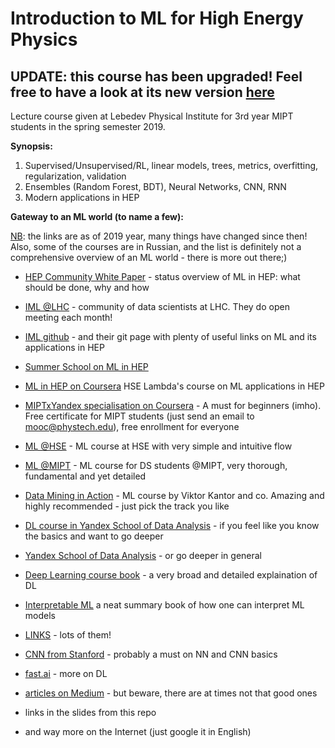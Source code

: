 # Introduction to ML for High Energy Physics


## **UPDATE:** this course has been upgraded! Feel free to have a look at its new version [here](https://github.com/ml-lpi/ml-lpi)




Lecture course given at Lebedev Physical Institute for 3rd year MIPT students in the spring semester 2019.

**Synopsis:**
1.  Supervised/Unsupervised/RL, linear models, trees, metrics, overfitting, regularization, validation
2.  Ensembles (Random Forest, BDT), Neural Networks, CNN, RNN
3.  Modern applications in HEP


**Gateway to an ML world (to name a few):**

<ins>NB</ins>: the links are as of 2019 year, many things have changed since then! Also, some of the courses are in Russian, and the list is definitely not a comprehensive overview of an ML world - there is more out there;)

* [HEP Community White Paper](https://arxiv.org/abs/1807.02876) - status overview of ML in HEP: what should be done, why and how

* [IML @LHC](https://iml.web.cern.ch) - community of data scientists at LHC. They do open meeting each month!

* [IML github](https://github.com/iml-wg) - and their git page with plenty of useful links on ML and its applications in HEP

* [Summer School on ML in HEP](https://indico.cern.ch/event/768915/)

* [ML in HEP on Coursera](https://www.coursera.org/learn/hadron-collider-machine-learning#%20) HSE Lambda's course on ML applications in HEP

* [MIPTxYandex specialisation on Coursera](https://www.coursera.org/specializations/machine-learning-data-analysis) - A must for beginners (imho). Free certificate for MIPT students (just send an email to mooc@phystech.edu), free enrollment for everyone

* [ML @HSE](https://github.com/esokolov/ml-course-hse) - ML course at HSE  with very simple and intuitive flow

* [ML @MIPT](https://ml-mipt.github.io/) - ML course for DS students @MIPT, very thorough, fundamental and yet detailed

* [Data Mining in Action](https://github.com/data-mining-in-action/) - ML course by Viktor Kantor and co. Amazing and highly recommended - just pick the track you like

* [DL course in Yandex School of Data Analysis](https://github.com/yandexdataschool/Practical_DL) - if you feel like you know the basics and want to go deeper
 
* [Yandex School of Data Analysis](https://github.com/yandexdataschool/) - or go deeper in general

* [Deep Learning course book](http://www.deeplearningbook.org/) - a very broad and detailed explaination of DL

* [Interpretable ML](https://christophm.github.io/interpretable-ml-book/) a neat summary book of how one can interpret ML models

* [LINKS](https://github.com/demidovakatya/vvedenie-mashinnoe-obuchenie) - lots of them!

* [CNN from Stanford](http://cs231n.stanford.edu/) - probably a must on NN and CNN basics

* [fast.ai](https://www.fast.ai/) - more on DL

* [articles on Medium](https://medium.com/topic/machine-learning) - but beware, there are at times not that good ones

* links in the slides from this repo

* and way more on the Internet (just google it in English)
